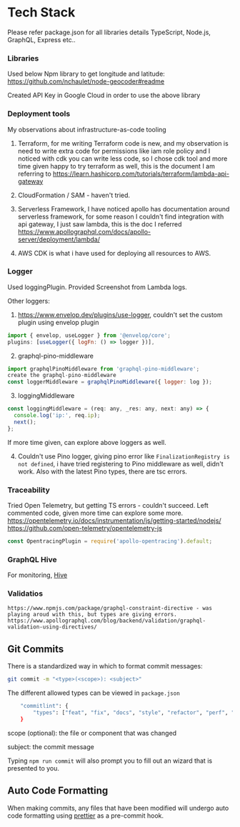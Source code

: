 # Tech Stack

  Please refer package.json for all libraries details
  TypeScript, Node.js, GraphQL, Express etc..

### Libraries

  Used below Npm library to get longitude and latitude:
  https://github.com/nchaulet/node-geocoder#readme

  Created API Key in Google Cloud in order to use the above library

### Deployment tools
  
  My observations about infrastructure-as-code tooling

  1. Terraform, for me writing Terraform code is new, and my observation is need to write extra code for permissions like iam role policy
  and I noticed with cdk you can write less code, so I chose cdk tool and more time given happy to try terraform as well, this is the document I am referring to https://learn.hashicorp.com/tutorials/terraform/lambda-api-gateway

  2. CloudFormation / SAM - haven't tried.

  3. Serverless Framework, I have noticed apollo has documentation around serverless framework, for some reason I couldn't find integration with api gateway, I just saw lambda, this is the doc I referred https://www.apollographql.com/docs/apollo-server/deployment/lambda/

  4. AWS CDK is what i have used for deploying all resources to AWS.

### Logger

  Used loggingPlugin. Provided Screenshot from Lambda logs.

  Other loggers:
  1. https://www.envelop.dev/plugins/use-logger, couldn't set the custom plugin using envelop plugin

  ```js
  import { envelop, useLogger } from '@envelop/core';
  plugins: [useLogger({ logFn: () => logger })],
  ```

  2. graphql-pino-middleware

  ```js
  import graphqlPinoMiddleware from 'graphql-pino-middleware';
  create the graphql-pino-middleware
  const loggerMiddleware = graphqlPinoMiddleware({ logger: log });
  ```

  3. loggingMiddleware
  
  ```js
  const loggingMiddleware = (req: any, _res: any, next: any) => {
    console.log('ip:', req.ip);
    next();
  };
  ```
  If more time given, can explore above loggers as well.

  4. Couldn't use Pino logger, giving pino error like `FinalizationRegistry is not defined`, i have tried registering to Pino middleware as well, didn't work. Also with the latest Pino types, there are tsc errors.

### Traceability

  Tried Open Telemetry, but getting TS errors - couldn't succeed. Left commented code, given more time can explore some more.
  https://opentelemetry.io/docs/instrumentation/js/getting-started/nodejs/
  https://github.com/open-telemetry/opentelemetry-js

  ```js
  const OpentracingPlugin = require('apollo-opentracing').default;
  ```

### GraphQL Hive

  For monitoring, [Hive](https://docs.graphql-hive.com)

### Validatios

    https://www.npmjs.com/package/graphql-constraint-directive - was playing aroud with this, but types are giving errors.
    https://www.apollographql.com/blog/backend/validation/graphql-validation-using-directives/

## Git Commits

  There is a standardized way in which to format commit messages:

  ```bash
  git commit -m "<type>(<scope>): <subject>"
  ```

  The different allowed types can be viewed in `package.json`

  ```bash
      "commitlint": {
          "types": ["feat", "fix", "docs", "style", "refactor", "perf", "test", "build", "ci", "chore", "revert"]
      }
  ```

  scope (optional): the file or component that was changed

  subject: the commit message

  Typing `npm run commit` will also prompt you to fill out an wizard that is presented to you.

## Auto Code Formatting

  When making commits, any files that have been modified will undergo auto code formatting using [prettier](https://prettier.io/) as a pre-commit hook.
  

